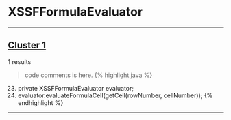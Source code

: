 # XSSFFormulaEvaluator

***

## [Cluster 1](./1)
1 results
> code comments is here.
{% highlight java %}
23. private XSSFFormulaEvaluator evaluator;
48.   evaluator.evaluateFormulaCell(getCell(rowNumber, cellNumber));
{% endhighlight %}

***

